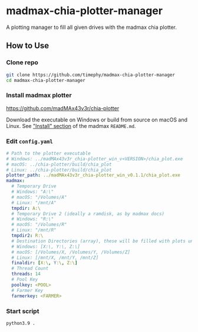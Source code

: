 # madmax-chia-plotter-manager
A plotting manager to fill all given drives with the madmax chia plotter.

## How to Use

### Clone repo

```bash
git clone https://github.com/timephy/madmax-chia-plotter-manager
cd madmax-chia-plotter-manager
```

### Install madmax plotter

https://github.com/madMAx43v3r/chia-plotter

Download the executable on Windows or build from source on macOS and Linux. See ["Install" section](https://github.com/madMAx43v3r/chia-plotter#Install) of the madmax `README.md`.

<!-- ### Install python3.9

Install python from the python website [download section](https://www.python.org/downloads).
On macOS you can also install python via [Homebrew](https://brew.sh).

Search the web for guidance if necessary. -->

### Edit `config.yaml`

```yaml
# Path to the plotter executable
# Windows: ../madMAx43v3r_chia-plotter_win_v<VERSION>/chia_plot.exe
# macOS: ../chia-plotter/build/chia_plot
# Linux: ../chia-plotter/build/chia_plot
plotter_path: ../madMAx43v3r_chia-plotter_win_v0.1.1/chia_plot.exe
madmax:
  # Temporary Drive
  # Windows: "A:\"
  # macOS: "/Volumes/A"
  # Linux: "/mnt/A"
  tmpdir: A:\
  # Temporary Drive 2 (ideally a ramdisk, as by madmax docs)
  # Windows: "R:\"
  # macOS: "/Volumes/R"
  # Linux: "/mnt/R"
  tmpdir2: R:\
  # Destination Directories (array), these will be filled with plots until their drive is full
  # Windows: [X:\, Y:\, Z:\]
  # macOS: [/Volumes/X, /Volumes/Y, /Volumes/Z]
  # Linux: [/mnt/X, /mnt/Y, /mnt/Z]
  finaldir: [X:\, Y:\, Z:\]
  # Thread Count
  threads: 14
  # Pool Key
  poolkey: <POOL>
  # Farmer Key
  farmerkey: <FARMER>
```

### Start script

```bash
python3.9 .
```